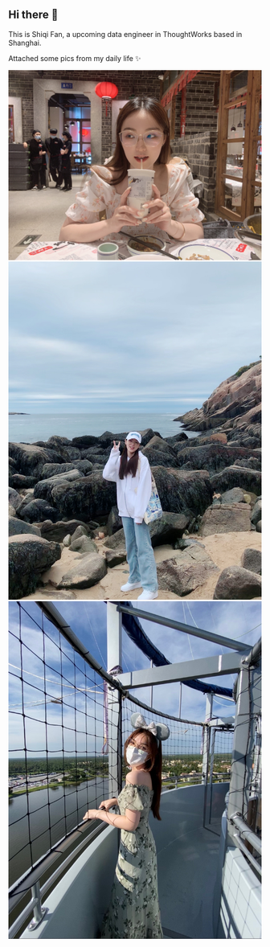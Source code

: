 ## Hi there 👋

This is Shiqi Fan, a upcoming data engineer in ThoughtWorks based in Shanghai.

Attached some pics from my daily life ✨

![alt text](https://github.com/gtb-2022-fan-shiqi/.github/blob/main/IMG_2781.JPG)
![alt text](https://github.com/gtb-2022-fan-shiqi/.github/blob/main/IMG_7844.JPG)
![alt text](https://github.com/gtb-2022-fan-shiqi/.github/blob/main/IMG_9785.JPG)
